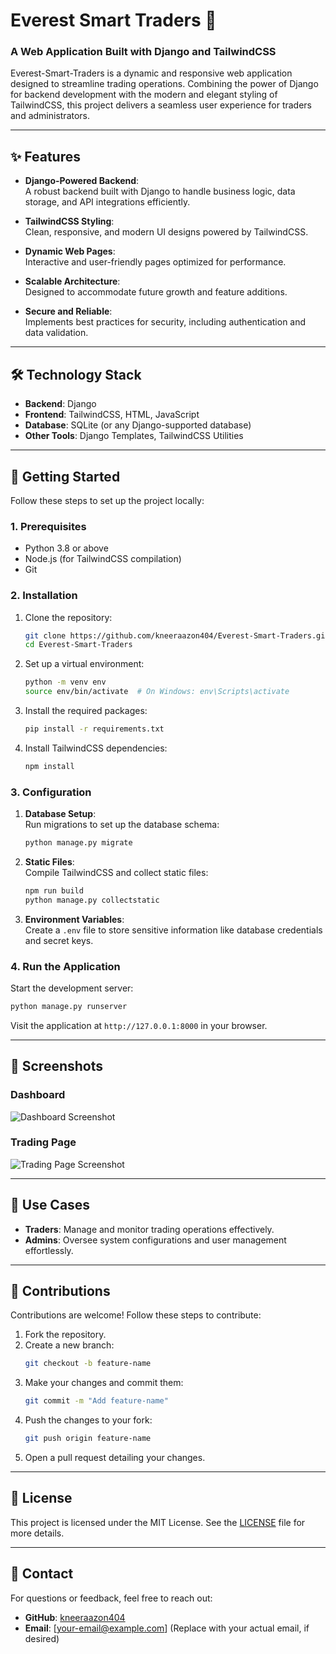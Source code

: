 # Everest Smart Traders 🚀  
### A Web Application Built with Django and TailwindCSS  

Everest-Smart-Traders is a dynamic and responsive web application designed to streamline trading operations. Combining the power of Django for backend development with the modern and elegant styling of TailwindCSS, this project delivers a seamless user experience for traders and administrators.

---

## ✨ Features  

- **Django-Powered Backend**:  
  A robust backend built with Django to handle business logic, data storage, and API integrations efficiently.  

- **TailwindCSS Styling**:  
  Clean, responsive, and modern UI designs powered by TailwindCSS.  

- **Dynamic Web Pages**:  
  Interactive and user-friendly pages optimized for performance.  

- **Scalable Architecture**:  
  Designed to accommodate future growth and feature additions.  

- **Secure and Reliable**:  
  Implements best practices for security, including authentication and data validation.  

---

## 🛠️ Technology Stack  

- **Backend**: Django  
- **Frontend**: TailwindCSS, HTML, JavaScript  
- **Database**: SQLite (or any Django-supported database)  
- **Other Tools**: Django Templates, TailwindCSS Utilities  

---

## 🚀 Getting Started  

Follow these steps to set up the project locally:  

### 1. Prerequisites  
- Python 3.8 or above  
- Node.js (for TailwindCSS compilation)  
- Git  

### 2. Installation  

1. Clone the repository:  
   ```bash  
   git clone https://github.com/kneeraazon404/Everest-Smart-Traders.git  
   cd Everest-Smart-Traders  
   ```  

2. Set up a virtual environment:  
   ```bash  
   python -m venv env  
   source env/bin/activate  # On Windows: env\Scripts\activate  
   ```  

3. Install the required packages:  
   ```bash  
   pip install -r requirements.txt  
   ```  

4. Install TailwindCSS dependencies:  
   ```bash  
   npm install  
   ```  

### 3. Configuration  

1. **Database Setup**:  
   Run migrations to set up the database schema:  
   ```bash  
   python manage.py migrate  
   ```  

2. **Static Files**:  
   Compile TailwindCSS and collect static files:  
   ```bash  
   npm run build  
   python manage.py collectstatic  
   ```  

3. **Environment Variables**:  
   Create a `.env` file to store sensitive information like database credentials and secret keys.  

### 4. Run the Application  

Start the development server:  
```bash  
python manage.py runserver  
```  

Visit the application at `http://127.0.0.1:8000` in your browser.  

---

## 📸 Screenshots  

### Dashboard  
![Dashboard Screenshot](https://via.placeholder.com/800x400?text=Dashboard+Screenshot)  

### Trading Page  
![Trading Page Screenshot](https://via.placeholder.com/800x400?text=Trading+Page+Screenshot)  

---

## 🎯 Use Cases  

- **Traders**: Manage and monitor trading operations effectively.  
- **Admins**: Oversee system configurations and user management effortlessly.  

---

## 🤝 Contributions  

Contributions are welcome! Follow these steps to contribute:  

1. Fork the repository.  
2. Create a new branch:  
   ```bash  
   git checkout -b feature-name  
   ```  
3. Make your changes and commit them:  
   ```bash  
   git commit -m "Add feature-name"  
   ```  
4. Push the changes to your fork:  
   ```bash  
   git push origin feature-name  
   ```  
5. Open a pull request detailing your changes.  

---

## 📜 License  

This project is licensed under the MIT License. See the [LICENSE](LICENSE) file for more details.  

---

## 📧 Contact  

For questions or feedback, feel free to reach out:  

- **GitHub**: [kneeraazon404](https://github.com/kneeraazon404)  
- **Email**: [your-email@example.com] (Replace with your actual email, if desired)
